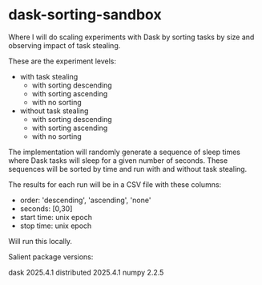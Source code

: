 # dask-sorting-sandbox
Where I will do scaling experiments with Dask by sorting tasks by size and 
observing impact of task stealing.

These are the experiment levels:

* with task stealing
  * with sorting descending
  * with sorting ascending
  * with no sorting
* without task stealing
  * with sorting descending
  * with sorting ascending
  * with no sorting

The implementation will randomly generate a sequence of sleep times where Dask
tasks will sleep for a given number of seconds.  These sequences will be sorted
by time and run with and without task stealing.

The results for each run will be in a CSV file with these columns:

* order: 'descending', 'ascending', 'none'
* seconds: [0,30]
* start time: unix epoch
* stop time: unix epoch

Will run this locally.

Salient package versions:

dask               2025.4.1
distributed        2025.4.1
numpy              2.2.5
